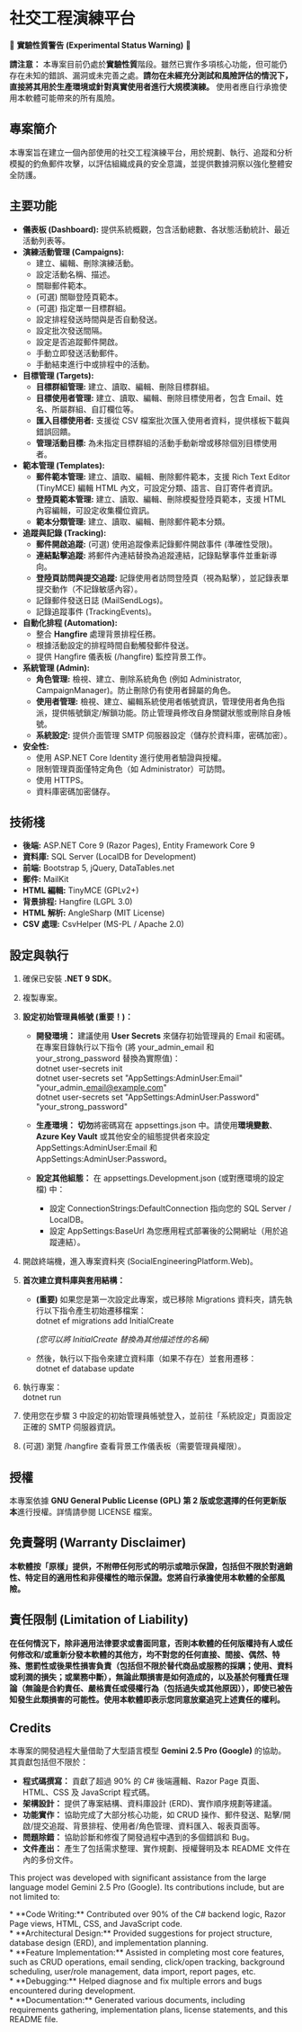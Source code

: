 # **社交工程演練平台**

🚨 **實驗性質警告 (Experimental Status Warning)** 🚨

**請注意：** 本專案目前仍處於**實驗性質**階段。雖然已實作多項核心功能，但可能仍存在未知的錯誤、漏洞或未完善之處。**請勿在未經充分測試和風險評估的情況下，直接將其用於生產環境或針對真實使用者進行大規模演練。** 使用者應自行承擔使用本軟體可能帶來的所有風險。

## **專案簡介**

本專案旨在建立一個內部使用的社交工程演練平台，用於規劃、執行、追蹤和分析模擬的釣魚郵件攻擊，以評估組織成員的安全意識，並提供數據洞察以強化整體安全防護。

## **主要功能**

* **儀表板 (Dashboard):** 提供系統概觀，包含活動總數、各狀態活動統計、最近活動列表等。  
* **演練活動管理 (Campaigns):**  
  * 建立、編輯、刪除演練活動。  
  * 設定活動名稱、描述。  
  * 關聯郵件範本。  
  * (可選) 關聯登陸頁範本。  
  * (可選) 指定單一目標群組。  
  * 設定排程發送時間與是否自動發送。  
  * 設定批次發送間隔。  
  * 設定是否追蹤郵件開啟。  
  * 手動立即發送活動郵件。  
  * 手動結束進行中或排程中的活動。  
* **目標管理 (Targets):**  
  * **目標群組管理:** 建立、讀取、編輯、刪除目標群組。  
  * **目標使用者管理:** 建立、讀取、編輯、刪除目標使用者，包含 Email、姓名、所屬群組、自訂欄位等。  
  * **匯入目標使用者:** 支援從 CSV 檔案批次匯入使用者資料，提供樣板下載與錯誤回饋。  
  * **管理活動目標:** 為未指定目標群組的活動手動新增或移除個別目標使用者。  
* **範本管理 (Templates):**  
  * **郵件範本管理:** 建立、讀取、編輯、刪除郵件範本，支援 Rich Text Editor (TinyMCE) 編輯 HTML 內文，可設定分類、語言、自訂寄件者資訊。  
  * **登陸頁範本管理:** 建立、讀取、編輯、刪除模擬登陸頁範本，支援 HTML 內容編輯，可設定收集欄位資訊。  
  * **範本分類管理:** 建立、讀取、編輯、刪除郵件範本分類。  
* **追蹤與記錄 (Tracking):**  
  * **郵件開啟追蹤:** (可選) 使用追蹤像素記錄郵件開啟事件 (準確性受限)。  
  * **連結點擊追蹤:** 將郵件內連結替換為追蹤連結，記錄點擊事件並重新導向。  
  * **登陸頁訪問與提交追蹤:** 記錄使用者訪問登陸頁（視為點擊），並記錄表單提交動作（不記錄敏感內容）。  
  * 記錄郵件發送日誌 (MailSendLogs)。  
  * 記錄追蹤事件 (TrackingEvents)。  
* **自動化排程 (Automation):**  
  * 整合 **Hangfire** 處理背景排程任務。  
  * 根據活動設定的排程時間自動觸發郵件發送。  
  * 提供 Hangfire 儀表板 (/hangfire) 監控背景工作。  
* **系統管理 (Admin):**  
  * **角色管理:** 檢視、建立、刪除系統角色 (例如 Administrator, CampaignManager)。防止刪除仍有使用者歸屬的角色。  
  * **使用者管理:** 檢視、建立、編輯系統使用者帳號資訊，管理使用者角色指派，提供帳號鎖定/解鎖功能。防止管理員修改自身關鍵狀態或刪除自身帳號。  
  * **系統設定:** 提供介面管理 SMTP 伺服器設定（儲存於資料庫，密碼加密）。  
* **安全性:**  
  * 使用 ASP.NET Core Identity 進行使用者驗證與授權。  
  * 限制管理頁面僅特定角色（如 Administrator）可訪問。  
  * 使用 HTTPS。  
  * 資料庫密碼加密儲存。

## **技術棧**

* **後端:** ASP.NET Core 9 (Razor Pages), Entity Framework Core 9  
* **資料庫:** SQL Server (LocalDB for Development)  
* **前端:** Bootstrap 5, jQuery, DataTables.net  
* **郵件:** MailKit  
* **HTML 編輯:** TinyMCE (GPLv2+)  
* **背景排程:** Hangfire (LGPL 3.0)  
* **HTML 解析:** AngleSharp (MIT License)  
* **CSV 處理:** CsvHelper (MS-PL / Apache 2.0)

## **設定與執行**

1. 確保已安裝 **.NET 9 SDK**。  
2. 複製專案。  
3. **設定初始管理員帳號 (重要！)：**  
   * **開發環境：** 建議使用 **User Secrets** 來儲存初始管理員的 Email 和密碼。在專案目錄執行以下指令 (將 your\_admin\_email 和 your\_strong\_password 替換為實際值)：  
     dotnet user-secrets init  
     dotnet user-secrets set "AppSettings:AdminUser:Email" "your\_admin\_email@example.com"  
     dotnet user-secrets set "AppSettings:AdminUser:Password" "your\_strong\_password"

   * **生產環境：** **切勿**將密碼寫在 appsettings.json 中。請使用**環境變數**、**Azure Key Vault** 或其他安全的組態提供者來設定 AppSettings:AdminUser:Email 和 AppSettings:AdminUser:Password。  
   * **設定其他組態：** 在 appsettings.Development.json (或對應環境的設定檔) 中：  
     * 設定 ConnectionStrings:DefaultConnection 指向您的 SQL Server / LocalDB。  
     * 設定 AppSettings:BaseUrl 為您應用程式部署後的公開網址（用於追蹤連結）。  
4. 開啟終端機，進入專案資料夾 (SocialEngineeringPlatform.Web)。  
5. **首次建立資料庫與套用結構：**  
   * **(重要)** 如果您是第一次設定此專案，或已移除 Migrations 資料夾，請先執行以下指令產生初始遷移檔案：  
     dotnet ef migrations add InitialCreate

     *(您可以將 InitialCreate 替換為其他描述性的名稱)*  
   * 然後，執行以下指令來建立資料庫（如果不存在）並套用遷移：  
     dotnet ef database update

6. 執行專案：  
   dotnet run

7. 使用您在步驟 3 中設定的初始管理員帳號登入，並前往「系統設定」頁面設定正確的 SMTP 伺服器資訊。  
8. (可選) 瀏覽 /hangfire 查看背景工作儀表板（需要管理員權限）。

## **授權**

本專案依據 **GNU General Public License (GPL) 第 2 版或您選擇的任何更新版本**進行授權。詳情請參閱 LICENSE 檔案。

## **免責聲明 (Warranty Disclaimer)**

**本軟體按「原樣」提供，不附帶任何形式的明示或暗示保證，包括但不限於對適銷性、特定目的適用性和非侵權性的暗示保證。您將自行承擔使用本軟體的全部風險。**

## **責任限制 (Limitation of Liability)**

**在任何情況下，除非適用法律要求或書面同意，否則本軟體的任何版權持有人或任何修改和/或重新分發本軟體的其他方，均不對您的任何直接、間接、偶然、特殊、懲罰性或後果性損害負責（包括但不限於替代商品或服務的採購；使用、資料或利潤的損失；或業務中斷），無論此類損害是如何造成的，以及基於何種責任理論（無論是合約責任、嚴格責任或侵權行為（包括過失或其他原因）），即使已被告知發生此類損害的可能性。使用本軟體即表示您同意放棄追究上述責任的權利。**

## **Credits**

本專案的開發過程大量借助了大型語言模型 **Gemini 2.5 Pro (Google)** 的協助。其貢獻包括但不限於：

* **程式碼撰寫：** 貢獻了超過 90% 的 C\# 後端邏輯、Razor Page 頁面、HTML、CSS 及 JavaScript 程式碼。  
* **架構設計：** 提供了專案結構、資料庫設計 (ERD)、實作順序規劃等建議。  
* **功能實作：** 協助完成了大部分核心功能，如 CRUD 操作、郵件發送、點擊/開啟/提交追蹤、背景排程、使用者/角色管理、資料匯入、報表頁面等。  
* **問題除錯：** 協助診斷和修復了開發過程中遇到的多個錯誤和 Bug。  
* **文件產出：** 產生了包括需求整理、實作規劃、授權聲明及本 README 文件在內的多份文件。

This project was developed with significant assistance from the large language model Gemini 2.5 Pro (Google). Its contributions include, but are not limited to:

\* \*\*Code Writing:\*\* Contributed over 90% of the C\# backend logic, Razor Page views, HTML, CSS, and JavaScript code.  
\* \*\*Architectural Design:\*\* Provided suggestions for project structure, database design (ERD), and implementation planning.  
\* \*\*Feature Implementation:\*\* Assisted in completing most core features, such as CRUD operations, email sending, click/open tracking, background scheduling, user/role management, data import, report pages, etc.  
\* \*\*Debugging:\*\* Helped diagnose and fix multiple errors and bugs encountered during development.  
\* \*\*Documentation:\*\* Generated various documents, including requirements gathering, implementation plans, license statements, and this README file.  
